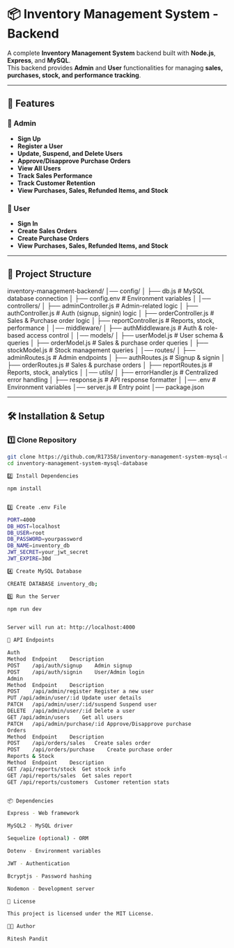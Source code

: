 # 📦 Inventory Management System - Backend

A complete **Inventory Management System** backend built with **Node.js**, **Express**, and **MySQL**.  
This backend provides **Admin** and **User** functionalities for managing **sales, purchases, stock, and performance tracking**.

---

## 🚀 Features

### 👑 Admin
- **Sign Up**
- **Register a User**
- **Update, Suspend, and Delete Users**
- **Approve/Disapprove Purchase Orders**
- **View All Users**
- **Track Sales Performance**
- **Track Customer Retention**
- **View Purchases, Sales, Refunded Items, and Stock**

### 👤 User
- **Sign In**
- **Create Sales Orders**
- **Create Purchase Orders**
- **View Purchases, Sales, Refunded Items, and Stock**

---

## 📂 Project Structure

inventory-management-backend/
│── config/
│ ├── db.js # MySQL database connection
│ ├── config.env # Environment variables
│
│── controllers/
│ ├── adminController.js # Admin-related logic
│ ├── authController.js # Auth (signup, signin) logic
│ ├── orderController.js # Sales & Purchase order logic
│ ├── reportController.js # Reports, stock, performance
│
│── middleware/
│ ├── authMiddleware.js # Auth & role-based access control
│
│── models/
│ ├── userModel.js # User schema & queries
│ ├── orderModel.js # Sales & purchase order queries
│ ├── stockModel.js # Stock management queries
│
│── routes/
│ ├── adminRoutes.js # Admin endpoints
│ ├── authRoutes.js # Signup & signin
│ ├── orderRoutes.js # Sales & purchase orders
│ ├── reportRoutes.js # Reports, stock, analytics
│
│── utils/
│ ├── errorHandler.js # Centralized error handling
│ ├── response.js # API response formatter
│
│── .env # Environment variables
│── server.js # Entry point
│── package.json


---

## 🛠 Installation & Setup

### 1️⃣ Clone Repository
```bash
git clone https://github.com/R17358/inventory-management-system-mysql-database.git
cd inventory-management-system-mysql-database

2️⃣ Install Dependencies

npm install


3️⃣ Create .env File

PORT=4000
DB_HOST=localhost
DB_USER=root
DB_PASSWORD=yourpassword
DB_NAME=inventory_db
JWT_SECRET=your_jwt_secret
JWT_EXPIRE=30d

4️⃣ Create MySQL Database

CREATE DATABASE inventory_db;

5️⃣ Run the Server

npm run dev


Server will run at: http://localhost:4000

📌 API Endpoints

Auth
Method	Endpoint	Description
POST	/api/auth/signup	Admin signup
POST	/api/auth/signin	User/Admin login
Admin
Method	Endpoint	Description
POST	/api/admin/register	Register a new user
PUT	/api/admin/user/:id	Update user details
PATCH	/api/admin/user/:id/suspend	Suspend user
DELETE	/api/admin/user/:id	Delete a user
GET	/api/admin/users	Get all users
PATCH	/api/admin/purchase/:id	Approve/Disapprove purchase
Orders
Method	Endpoint	Description
POST	/api/orders/sales	Create sales order
POST	/api/orders/purchase	Create purchase order
Reports & Stock
Method	Endpoint	Description
GET	/api/reports/stock	Get stock info
GET	/api/reports/sales	Get sales report
GET	/api/reports/customers	Customer retention stats


📦 Dependencies

Express - Web framework

MySQL2 - MySQL driver

Sequelize (optional) - ORM

Dotenv - Environment variables

JWT - Authentication

Bcryptjs - Password hashing

Nodemon - Development server

📜 License

This project is licensed under the MIT License.

👨‍💻 Author

Ritesh Pandit

